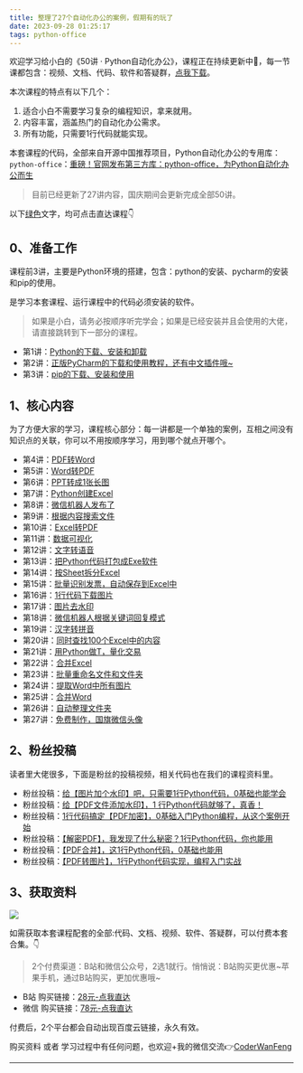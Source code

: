 ```yaml
---
title: 整理了27个自动化办公的案例，假期有的玩了
date: 2023-09-28 01:25:17
tags: python-office
---
```



欢迎学习给小白的《50讲 · Python自动化办公》，课程正在持续更新中🚀，每一节课都包含：视频、文档、代码、软件和答疑群，[点我下载](https://mp.weixin.qq.com/s/lOx4cAp9AllsCrhsUqVn8g)。

本次课程的特点有以下几个：

1. 适合小白不需要学习复杂的编程知识，拿来就用。
2. 内容丰富，涵盖热门的自动化办公需求。
3. 所有功能，只需要1行代码就能实现。

本套课程的代码，全部来自开源中国推荐项目，Python自动化办公的专用库：``python-office``：[重磅！官网发布第三方库：python-office，为Python自动化办公而生](https://mp.weixin.qq.com/s/v2n0DTVTZUaw7QOnA0Zlow)



> 目前已经更新了27讲内容，国庆期间会更新完成全部50讲。

以下[绿色](https://mp.weixin.qq.com/s/-mlsV7PFc27JElOTCskMsg)文字，均可点击直达课程👇

## 0、准备工作

课程前3讲，主要是Python环境的搭建，包含：python的安装、pycharm的安装和pip的使用。

是学习本套课程、运行课程中的代码必须安装的软件。

> 如果是小白，请务必按顺序听完学会；如果是已经安装并且会使用的大佬，请直接跳转到下一部分的课程。

- 第1讲：[Python的下载、安装和卸载](https://mp.weixin.qq.com/s/D5Ki2wgJQKB-uusdjtJDRA)
- 第2讲：[正版PyCharm的下载和使用教程，还有中文插件哦~](https://mp.weixin.qq.com/s/2b2CMhmYrPzYnlhoncOMXg)
- 第3讲：[pip的下载、安装和使用](https://mp.weixin.qq.com/s/GPgLsMvfzG9j_Eq887fm-w)

## 1、核心内容
为了方便大家的学习，课程核心部分：每一讲都是一个单独的案例，互相之间没有知识点的关联，你可以不用按顺序学习，用到哪个就点开哪个。

- 第4讲：[PDF转Word](https://mp.weixin.qq.com/s/n-LyhLaSIKYo3awXuRsRyA)
- 第5讲：[Word转PDF](https://mp.weixin.qq.com/s/0E47kN8pIwgUa_vc547Wrw)
- 第6讲：[PPT转成1张长图](https://mp.weixin.qq.com/s/ChubSWZ9NwsIwBafXXrnVA)
- 第7讲：[Python创建Excel](https://mp.weixin.qq.com/s/AecUWEX6qNxelSWlKWIMcg)
- 第8讲：[微信机器人发布了](https://mp.weixin.qq.com/s/Pn3DtGEYkRdYF7fnDuLslQ)
- 第9讲：[根据内容搜索文件](https://mp.weixin.qq.com/s/r9y9Ok6cgkBZ-mNQRD7PkQ)
- 第10讲：[Excel转PDF](https://mp.weixin.qq.com/s/i5iGRxVh8eWnZkmTKt71zQ)
- 第11讲：[数据可视化](https://mp.weixin.qq.com/s/oYh_OJno-lVNk5CZ97GEyA)
- 第12讲：[文字转语音](https://mp.weixin.qq.com/s/IFs5_Qkjv2H-AtRrN2L52w)
- 第13讲：[把Python代码打包成Exe软件](https://mp.weixin.qq.com/s/EtTPIabeyBKYBa-2jyBd4w)
- 第14讲：[按Sheet拆分Excel](https://mp.weixin.qq.com/s/J5Bt0gOChux9KpX8v--Szw)
- 第15讲：[批量识别发票，自动保存到Excel中](https://mp.weixin.qq.com/s/FEgxRlLXz02o9lWpXEsidQ)
- 第16讲：[1行代码下载图片](https://mp.weixin.qq.com/s/I3A6f5NlgXtnfkSrgv6n9g)
- 第17讲：[图片去水印](https://mp.weixin.qq.com/s/EKM664j_x5yAUT1vGAhCOw)
- 第18讲：[微信机器人根据关键词回复模式](https://mp.weixin.qq.com/s/qc7zTvYZG4iZg6HLtnde-w)
- 第19讲：[汉字转拼音](https://mp.weixin.qq.com/s/UBGPzKtVIgqRXQ1mGE9y7Q)
- 第20讲：[同时查找100个Excel中的内容](https://mp.weixin.qq.com/s/AupnT2uQ58YClmqHoBC-EA)
- 第21讲：[用Python做T，量化交易](https://mp.weixin.qq.com/s/SCQsLI03SNY4NK3g2plkvA)
- 第22讲：[合并Excel](https://www.bilibili.com/video/BV1Th4y1Y7kd/?spm_id_from=333.788&vd_source=f8208b6c3b1d83ce5daeb73662c4ad91)
- 第23讲：[批量重命名文件和文件夹](https://www.bilibili.com/video/BV1BC4y1Z73T/?spm_id_from=333.788&vd_source=f8208b6c3b1d83ce5daeb73662c4ad91)
- 第24讲：[提取Word中所有图片](https://www.bilibili.com/video/BV1wr4y1f71t/?spm_id_from=333.788&vd_source=f8208b6c3b1d83ce5daeb73662c4ad91)
- 第25讲：[合并Word](https://www.bilibili.com/video/BV18H4y1m7bC/?spm_id_from=333.788&vd_source=f8208b6c3b1d83ce5daeb73662c4ad91)
- 第26讲：[自动整理文件夹](https://www.bilibili.com/video/BV11p4y1w7Gv/?spm_id_from=333.788&vd_source=f8208b6c3b1d83ce5daeb73662c4ad91)
- 第27讲：[免费制作，国旗微信头像](https://mp.weixin.qq.com/s/pcuupLKbgdVYJK6Jf8fI_Q)

## 2、粉丝投稿

读者里大佬很多，下面是粉丝的投稿视频，相关代码也在我们的课程资料里。

- 粉丝投稿：[给【图片加个水印】吧，只需要1行Python代码，0基础也能学会](https://www.bilibili.com/video/BV1Em4y1T7aH/?spm_id_from=333.999.0.0)
- 粉丝投稿：[给【PDF文件添加水印】，1 行Python代码就够了，真香！](https://www.bilibili.com/video/BV13N411q7W2/?spm_id_from=333.999.0.0)
- 粉丝投稿：[1行代码搞定【PDF加密】，0基础入门Python编程，从这个案例开始](https://www.bilibili.com/video/BV1H8411X7uu/)
- 粉丝投稿：[【解密PDF】，我发现了什么秘密？1行Python代码，你也能用](https://www.bilibili.com/video/BV1i14y1y7Kp/)
- 粉丝投稿：[【PDF合并】，这1行Python代码，0基础也能用](https://www.bilibili.com/video/BV1a14y1k7v9/)
- 粉丝投稿：[【PDF转图片】，1行Python代码实现，编程入门实战](https://www.bilibili.com/video/BV1Nz4y1L734)


## 3、获取资料

![](./docs/imgs/common/code.png)


如需获取本套课程配套的全部:代码、文档、视频、软件、答疑群，可以付费本套合集。👇

> 2个付费渠道：B站和微信公众号，2选1就行。悄悄说：B站购买更优惠~苹果手机，通过B站购买，更加优惠哦~


- B站 购买链接：[28元-点我直达](https://mp.weixin.qq.com/s/9xIqv8EMK3zkctn2VkfceQ)
- 微信 购买链接：[78元-点我直达](https://mp.weixin.qq.com/s/lOx4cAp9AllsCrhsUqVn8g)

付费后，2个平台都会自动出现百度云链接，永久有效。

购买资料 或者 学习过程中有任何问题，也欢迎+我的微信交流👉[CoderWanFeng](http://www.python4office.cn/wechat-qrcode/)

------



